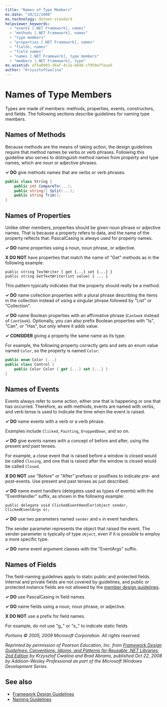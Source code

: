 ```yaml
---
title: "Names of Type Members"
ms.date: "10/22/2008"
ms.technology: dotnet-standard
helpviewer_keywords: 
  - "events [.NET Framework], names"
  - "methods [.NET Framework], names"
  - "type members"
  - "properties [.NET Framework], names"
  - "fields, names"
  - "field names"
  - "names [.NET Framework], type members"
  - "members [.NET Framework], type"
ms.assetid: af5a0903-36af-4c2a-b848-cf959affeaa5
author: "KrzysztofCwalina"
---
```

# Names of Type Members
Types are made of members: methods, properties, events, constructors, and fields. The following sections describe guidelines for naming type members.  
  
## Names of Methods  
 Because methods are the means of taking action, the design guidelines require that method names be verbs or verb phrases. Following this guideline also serves to distinguish method names from property and type names, which are noun or adjective phrases.  
  
 **✓ DO** give methods names that are verbs or verb phrases.  
  
```csharp  
public class String {  
    public int CompareTo(...);  
    public string[] Split(...);  
    public string Trim();  
}  
```  
  
## Names of Properties  
 Unlike other members, properties should be given noun phrase or adjective names. That is because a property refers to data, and the name of the property reflects that. PascalCasing is always used for property names.  
  
 **✓ DO** name properties using a noun, noun phrase, or adjective.  
  
 **X DO NOT** have properties that match the name of "Get" methods as in the following example:  
  
 `public string TextWriter { get {...} set {...} }`  
 `public string GetTextWriter(int value) { ... }`  
  
 This pattern typically indicates that the property should really be a method.  
  
 **✓ DO** name collection properties with a plural phrase describing the items in the collection instead of using a singular phrase followed by "List" or "Collection".  
  
 **✓ DO** name Boolean properties with an affirmative phrase (`CanSeek` instead of `CantSeek`). Optionally, you can also prefix Boolean properties with "Is", "Can", or "Has", but only where it adds value.  
  
 **✓ CONSIDER** giving a property the same name as its type.  
  
 For example, the following property correctly gets and sets an enum value named `Color`, so the property is named `Color`:  
  
```csharp  
public enum Color {...}  
public class Control {  
    public Color Color { get {...} set {...} }  
}  
```  
  
## Names of Events  
 Events always refer to some action, either one that is happening or one that has occurred. Therefore, as with methods, events are named with verbs, and verb tense is used to indicate the time when the event is raised.  
  
 **✓ DO** name events with a verb or a verb phrase.  
  
 Examples include `Clicked`, `Painting`, `DroppedDown`, and so on.  
  
 **✓ DO** give events names with a concept of before and after, using the present and past tenses.  
  
 For example, a close event that is raised before a window is closed would be called `Closing`, and one that is raised after the window is closed would be called `Closed`.  
  
 **X DO NOT** use "Before" or "After" prefixes or postfixes to indicate pre- and post-events. Use present and past tenses as just described.  
  
 **✓ DO** name event handlers (delegates used as types of events) with the "EventHandler" suffix, as shown in the following example:  
  
 `public delegate void ClickedEventHandler(object sender, ClickedEventArgs e);`  
  
 **✓ DO** use two parameters named `sender` and `e` in event handlers.  
  
 The sender parameter represents the object that raised the event. The sender parameter is typically of type `object`, even if it is possible to employ a more specific type.  
  
 **✓ DO** name event argument classes with the "EventArgs" suffix.  
  
## Names of Fields  
 The field-naming guidelines apply to static public and protected fields. Internal and private fields are not covered by guidelines, and public or protected instance fields are not allowed by the [member design guidelines](../../../docs/standard/design-guidelines/member.md).  
  
 **✓ DO** use PascalCasing in field names.  
  
 **✓ DO** name fields using a noun, noun phrase, or adjective.  
  
 **X DO NOT** use a prefix for field names.  
  
 For example, do not use "g_" or "s_" to indicate static fields.  
  
 *Portions © 2005, 2009 Microsoft Corporation. All rights reserved.*  
  
 *Reprinted by permission of Pearson Education, Inc. from [Framework Design Guidelines: Conventions, Idioms, and Patterns for Reusable .NET Libraries, 2nd Edition](https://www.informit.com/store/framework-design-guidelines-conventions-idioms-and-9780321545619) by Krzysztof Cwalina and Brad Abrams, published Oct 22, 2008 by Addison-Wesley Professional as part of the Microsoft Windows Development Series.*  
  
## See also

- [Framework Design Guidelines](../../../docs/standard/design-guidelines/index.md)
- [Naming Guidelines](../../../docs/standard/design-guidelines/naming-guidelines.md)
